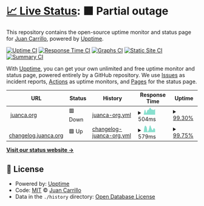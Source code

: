 # [📈 Live Status](https://status.juanca.org): <!--live status--> **🟧 Partial outage**

This repository contains the open-source uptime monitor and status page for [Juan Carrillo](https://www.juanca.org), powered by [Upptime](https://github.com/upptime/upptime).

[![Uptime CI](https://github.com/juancarrillof/status/workflows/Uptime%20CI/badge.svg)](https://github.com/juancarrillof/status/actions?query=workflow%3A%22Uptime+CI%22)
[![Response Time CI](https://github.com/juancarrillof/status/workflows/Response%20Time%20CI/badge.svg)](https://github.com/juancarrillof/status/actions?query=workflow%3A%22Response+Time+CI%22)
[![Graphs CI](https://github.com/juancarrillof/status/workflows/Graphs%20CI/badge.svg)](https://github.com/juancarrillof/status/actions?query=workflow%3A%22Graphs+CI%22)
[![Static Site CI](https://github.com/juancarrillof/status/workflows/Static%20Site%20CI/badge.svg)](https://github.com/juancarrillof/status/actions?query=workflow%3A%22Static+Site+CI%22)
[![Summary CI](https://github.com/juancarrillof/status/workflows/Summary%20CI/badge.svg)](https://github.com/juancarrillof/status/actions?query=workflow%3A%22Summary+CI%22)

With [Upptime](https://upptime.js.org), you can get your own unlimited and free uptime monitor and status page, powered entirely by a GitHub repository. We use [Issues](https://github.com/juancarrillof/status/issues) as incident reports, [Actions](https://github.com/juancarrillof/status/actions) as uptime monitors, and [Pages](https://status.juanca.org) for the status page.

<!--start: status pages-->
<!-- This summary is generated by Upptime (https://github.com/upptime/upptime) -->
<!-- Do not edit this manually, your changes will be overwritten -->
<!-- prettier-ignore -->
| URL | Status | History | Response Time | Uptime |
| --- | ------ | ------- | ------------- | ------ |
| <img alt="" src="https://favicons.githubusercontent.com/www.juanca.org" height="13"> [juanca.org](https://www.juanca.org) | 🟥 Down | [juanca-org.yml](https://github.com/juancarrillof/status/commits/HEAD/history/juanca-org.yml) | <details><summary><img alt="Response time graph" src="./graphs/juanca-org/response-time-week.png" height="20"> 504ms</summary><br><a href="https://status.juanca.org/history/juanca-org"><img alt="Response time 504" src="https://img.shields.io/endpoint?url=https%3A%2F%2Fraw.githubusercontent.com%2Fjuancarrillof%2Fstatus%2FHEAD%2Fapi%2Fjuanca-org%2Fresponse-time.json"></a><br><a href="https://status.juanca.org/history/juanca-org"><img alt="24-hour response time 586" src="https://img.shields.io/endpoint?url=https%3A%2F%2Fraw.githubusercontent.com%2Fjuancarrillof%2Fstatus%2FHEAD%2Fapi%2Fjuanca-org%2Fresponse-time-day.json"></a><br><a href="https://status.juanca.org/history/juanca-org"><img alt="7-day response time 504" src="https://img.shields.io/endpoint?url=https%3A%2F%2Fraw.githubusercontent.com%2Fjuancarrillof%2Fstatus%2FHEAD%2Fapi%2Fjuanca-org%2Fresponse-time-week.json"></a><br><a href="https://status.juanca.org/history/juanca-org"><img alt="30-day response time 504" src="https://img.shields.io/endpoint?url=https%3A%2F%2Fraw.githubusercontent.com%2Fjuancarrillof%2Fstatus%2FHEAD%2Fapi%2Fjuanca-org%2Fresponse-time-month.json"></a><br><a href="https://status.juanca.org/history/juanca-org"><img alt="1-year response time 504" src="https://img.shields.io/endpoint?url=https%3A%2F%2Fraw.githubusercontent.com%2Fjuancarrillof%2Fstatus%2FHEAD%2Fapi%2Fjuanca-org%2Fresponse-time-year.json"></a></details> | <details><summary><a href="https://status.juanca.org/history/juanca-org">99.30%</a></summary><a href="https://status.juanca.org/history/juanca-org"><img alt="All-time uptime 99.13%" src="https://img.shields.io/endpoint?url=https%3A%2F%2Fraw.githubusercontent.com%2Fjuancarrillof%2Fstatus%2FHEAD%2Fapi%2Fjuanca-org%2Fuptime.json"></a><br><a href="https://status.juanca.org/history/juanca-org"><img alt="24-hour uptime 100.00%" src="https://img.shields.io/endpoint?url=https%3A%2F%2Fraw.githubusercontent.com%2Fjuancarrillof%2Fstatus%2FHEAD%2Fapi%2Fjuanca-org%2Fuptime-day.json"></a><br><a href="https://status.juanca.org/history/juanca-org"><img alt="7-day uptime 99.30%" src="https://img.shields.io/endpoint?url=https%3A%2F%2Fraw.githubusercontent.com%2Fjuancarrillof%2Fstatus%2FHEAD%2Fapi%2Fjuanca-org%2Fuptime-week.json"></a><br><a href="https://status.juanca.org/history/juanca-org"><img alt="30-day uptime 99.13%" src="https://img.shields.io/endpoint?url=https%3A%2F%2Fraw.githubusercontent.com%2Fjuancarrillof%2Fstatus%2FHEAD%2Fapi%2Fjuanca-org%2Fuptime-month.json"></a><br><a href="https://status.juanca.org/history/juanca-org"><img alt="1-year uptime 99.13%" src="https://img.shields.io/endpoint?url=https%3A%2F%2Fraw.githubusercontent.com%2Fjuancarrillof%2Fstatus%2FHEAD%2Fapi%2Fjuanca-org%2Fuptime-year.json"></a></details>
| <img alt="" src="https://favicons.githubusercontent.com/changelog.juanca.org" height="13"> [changelog.juanca.org](https://changelog.juanca.org) | 🟩 Up | [changelog-juanca-org.yml](https://github.com/juancarrillof/status/commits/HEAD/history/changelog-juanca-org.yml) | <details><summary><img alt="Response time graph" src="./graphs/changelog-juanca-org/response-time-week.png" height="20"> 579ms</summary><br><a href="https://status.juanca.org/history/changelog-juanca-org"><img alt="Response time 585" src="https://img.shields.io/endpoint?url=https%3A%2F%2Fraw.githubusercontent.com%2Fjuancarrillof%2Fstatus%2FHEAD%2Fapi%2Fchangelog-juanca-org%2Fresponse-time.json"></a><br><a href="https://status.juanca.org/history/changelog-juanca-org"><img alt="24-hour response time 410" src="https://img.shields.io/endpoint?url=https%3A%2F%2Fraw.githubusercontent.com%2Fjuancarrillof%2Fstatus%2FHEAD%2Fapi%2Fchangelog-juanca-org%2Fresponse-time-day.json"></a><br><a href="https://status.juanca.org/history/changelog-juanca-org"><img alt="7-day response time 579" src="https://img.shields.io/endpoint?url=https%3A%2F%2Fraw.githubusercontent.com%2Fjuancarrillof%2Fstatus%2FHEAD%2Fapi%2Fchangelog-juanca-org%2Fresponse-time-week.json"></a><br><a href="https://status.juanca.org/history/changelog-juanca-org"><img alt="30-day response time 585" src="https://img.shields.io/endpoint?url=https%3A%2F%2Fraw.githubusercontent.com%2Fjuancarrillof%2Fstatus%2FHEAD%2Fapi%2Fchangelog-juanca-org%2Fresponse-time-month.json"></a><br><a href="https://status.juanca.org/history/changelog-juanca-org"><img alt="1-year response time 585" src="https://img.shields.io/endpoint?url=https%3A%2F%2Fraw.githubusercontent.com%2Fjuancarrillof%2Fstatus%2FHEAD%2Fapi%2Fchangelog-juanca-org%2Fresponse-time-year.json"></a></details> | <details><summary><a href="https://status.juanca.org/history/changelog-juanca-org">99.75%</a></summary><a href="https://status.juanca.org/history/changelog-juanca-org"><img alt="All-time uptime 99.83%" src="https://img.shields.io/endpoint?url=https%3A%2F%2Fraw.githubusercontent.com%2Fjuancarrillof%2Fstatus%2FHEAD%2Fapi%2Fchangelog-juanca-org%2Fuptime.json"></a><br><a href="https://status.juanca.org/history/changelog-juanca-org"><img alt="24-hour uptime 100.00%" src="https://img.shields.io/endpoint?url=https%3A%2F%2Fraw.githubusercontent.com%2Fjuancarrillof%2Fstatus%2FHEAD%2Fapi%2Fchangelog-juanca-org%2Fuptime-day.json"></a><br><a href="https://status.juanca.org/history/changelog-juanca-org"><img alt="7-day uptime 99.75%" src="https://img.shields.io/endpoint?url=https%3A%2F%2Fraw.githubusercontent.com%2Fjuancarrillof%2Fstatus%2FHEAD%2Fapi%2Fchangelog-juanca-org%2Fuptime-week.json"></a><br><a href="https://status.juanca.org/history/changelog-juanca-org"><img alt="30-day uptime 99.83%" src="https://img.shields.io/endpoint?url=https%3A%2F%2Fraw.githubusercontent.com%2Fjuancarrillof%2Fstatus%2FHEAD%2Fapi%2Fchangelog-juanca-org%2Fuptime-month.json"></a><br><a href="https://status.juanca.org/history/changelog-juanca-org"><img alt="1-year uptime 99.83%" src="https://img.shields.io/endpoint?url=https%3A%2F%2Fraw.githubusercontent.com%2Fjuancarrillof%2Fstatus%2FHEAD%2Fapi%2Fchangelog-juanca-org%2Fuptime-year.json"></a></details>

<!--end: status pages-->

[**Visit our status website →**](https://status.juanca.org)

## 📄 License

- Powered by: [Upptime](https://github.com/upptime/upptime)
- Code: [MIT](./LICENSE) © [Juan Carrillo](https://www.juanca.org)
- Data in the `./history` directory: [Open Database License](https://opendatacommons.org/licenses/odbl/1-0/)
